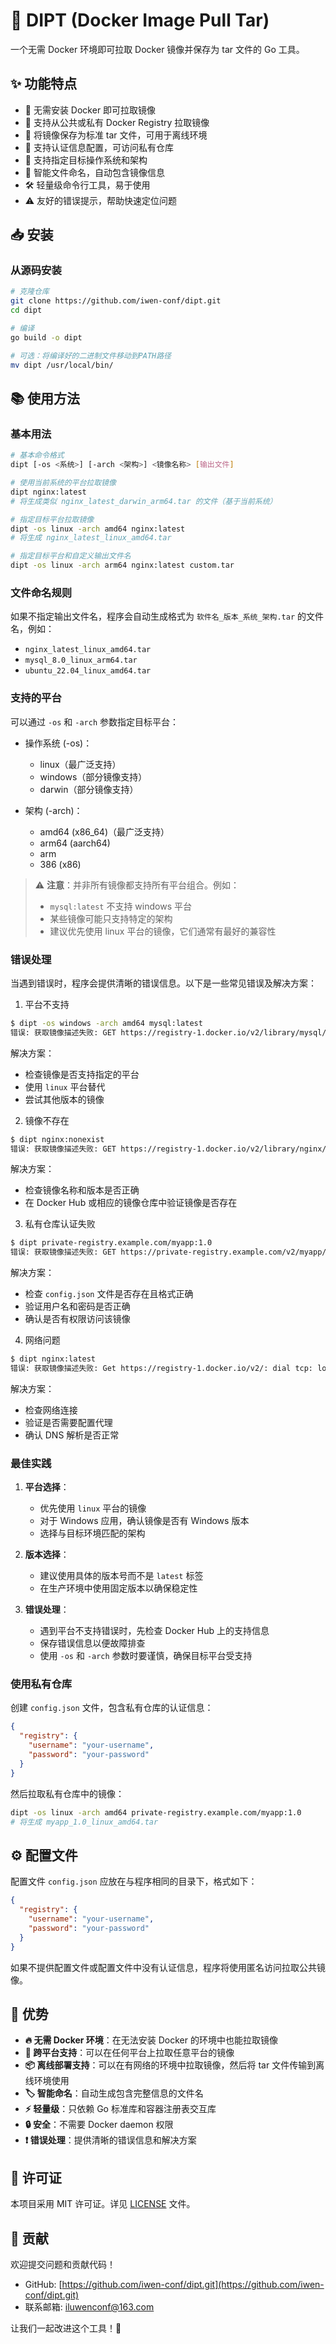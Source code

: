 # 🐳 DIPT (Docker Image Pull Tar)

一个无需 Docker 环境即可拉取 Docker 镜像并保存为 tar 文件的 Go 工具。

## ✨ 功能特点

- 🚀 无需安装 Docker 即可拉取镜像
- 🔄 支持从公共或私有 Docker Registry 拉取镜像
- 💾 将镜像保存为标准 tar 文件，可用于离线环境
- 🔐 支持认证信息配置，可访问私有仓库
- 🎯 支持指定目标操作系统和架构
- 📝 智能文件命名，自动包含镜像信息
- 🛠️ 轻量级命令行工具，易于使用
- ⚠️ 友好的错误提示，帮助快速定位问题

## 📥 安装

### 从源码安装

```bash
# 克隆仓库
git clone https://github.com/iwen-conf/dipt.git
cd dipt

# 编译
go build -o dipt

# 可选：将编译好的二进制文件移动到PATH路径
mv dipt /usr/local/bin/
```

## 📚 使用方法

### 基本用法

```bash
# 基本命令格式
dipt [-os <系统>] [-arch <架构>] <镜像名称> [输出文件]

# 使用当前系统的平台拉取镜像
dipt nginx:latest
# 将生成类似 nginx_latest_darwin_arm64.tar 的文件（基于当前系统）

# 指定目标平台拉取镜像
dipt -os linux -arch amd64 nginx:latest
# 将生成 nginx_latest_linux_amd64.tar

# 指定目标平台和自定义输出文件名
dipt -os linux -arch arm64 nginx:latest custom.tar
```

### 文件命名规则

如果不指定输出文件名，程序会自动生成格式为 `软件名_版本_系统_架构.tar` 的文件名，例如：
- `nginx_latest_linux_amd64.tar`
- `mysql_8.0_linux_arm64.tar`
- `ubuntu_22.04_linux_amd64.tar`

### 支持的平台

可以通过 `-os` 和 `-arch` 参数指定目标平台：

- 操作系统 (-os)：
  - linux（最广泛支持）
  - windows（部分镜像支持）
  - darwin（部分镜像支持）
  
- 架构 (-arch)：
  - amd64 (x86_64)（最广泛支持）
  - arm64 (aarch64)
  - arm
  - 386 (x86)

> ⚠️ **注意**：并非所有镜像都支持所有平台组合。例如：
> - `mysql:latest` 不支持 windows 平台
> - 某些镜像可能只支持特定的架构
> - 建议优先使用 linux 平台的镜像，它们通常有最好的兼容性

### 错误处理

当遇到错误时，程序会提供清晰的错误信息。以下是一些常见错误及解决方案：

1. 平台不支持
```bash
$ dipt -os windows -arch amd64 mysql:latest
错误: 获取镜像描述失败: GET https://registry-1.docker.io/v2/library/mysql/manifests/latest: MANIFEST_UNKNOWN: manifest unknown
```
解决方案：
- 检查镜像是否支持指定的平台
- 使用 `linux` 平台替代
- 尝试其他版本的镜像

2. 镜像不存在
```bash
$ dipt nginx:nonexist
错误: 获取镜像描述失败: GET https://registry-1.docker.io/v2/library/nginx/manifests/nonexist: MANIFEST_UNKNOWN: manifest unknown
```
解决方案：
- 检查镜像名称和版本是否正确
- 在 Docker Hub 或相应的镜像仓库中验证镜像是否存在

3. 私有仓库认证失败
```bash
$ dipt private-registry.example.com/myapp:1.0
错误: 获取镜像描述失败: GET https://private-registry.example.com/v2/myapp/manifests/1.0: UNAUTHORIZED: authentication required
```
解决方案：
- 检查 `config.json` 文件是否存在且格式正确
- 验证用户名和密码是否正确
- 确认是否有权限访问该镜像

4. 网络问题
```bash
$ dipt nginx:latest
错误: 获取镜像描述失败: Get https://registry-1.docker.io/v2/: dial tcp: lookup registry-1.docker.io: no such host
```
解决方案：
- 检查网络连接
- 验证是否需要配置代理
- 确认 DNS 解析是否正常

### 最佳实践

1. **平台选择**：
   - 优先使用 `linux` 平台的镜像
   - 对于 Windows 应用，确认镜像是否有 Windows 版本
   - 选择与目标环境匹配的架构

2. **版本选择**：
   - 建议使用具体的版本号而不是 `latest` 标签
   - 在生产环境中使用固定版本以确保稳定性

3. **错误处理**：
   - 遇到平台不支持错误时，先检查 Docker Hub 上的支持信息
   - 保存错误信息以便故障排查
   - 使用 `-os` 和 `-arch` 参数时要谨慎，确保目标平台受支持

### 使用私有仓库

创建 `config.json` 文件，包含私有仓库的认证信息：

```json
{
  "registry": {
    "username": "your-username",
    "password": "your-password"
  }
}
```

然后拉取私有仓库中的镜像：

```bash
dipt -os linux -arch amd64 private-registry.example.com/myapp:1.0
# 将生成 myapp_1.0_linux_amd64.tar
```

## ⚙️ 配置文件

配置文件 `config.json` 应放在与程序相同的目录下，格式如下：

```json
{
  "registry": {
    "username": "your-username",
    "password": "your-password"
  }
}
```

如果不提供配置文件或配置文件中没有认证信息，程序将使用匿名访问拉取公共镜像。

## 🌟 优势

- **🔥 无需 Docker 环境**：在无法安装 Docker 的环境中也能拉取镜像
- **🎯 跨平台支持**：可以在任何平台上拉取任意平台的镜像
- **📦 离线部署支持**：可以在有网络的环境中拉取镜像，然后将 tar 文件传输到离线环境使用
- **🏷️ 智能命名**：自动生成包含完整信息的文件名
- **⚡ 轻量级**：只依赖 Go 标准库和容器注册表交互库
- **🔒 安全**：不需要 Docker daemon 权限
- **❗ 错误处理**：提供清晰的错误信息和解决方案

## 📄 许可证

本项目采用 MIT 许可证。详见 [LICENSE](LICENSE) 文件。

## 👥 贡献

欢迎提交问题和贡献代码！

- GitHub: [https://github.com/iwen-conf/dipt.git](https://github.com/iwen-conf/dipt.git)
- 联系邮箱: iluwenconf@163.com

让我们一起改进这个工具！🚀
